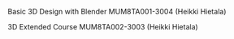 Basic 3D Design with Blender MUM8TA001-3004 (Heikki Hietala)

3D Extended Course MUM8TA002-3003 (Heikki Hietala)

